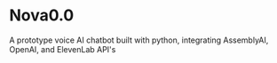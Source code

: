 # Nova0.0
A prototype voice AI chatbot built with python, integrating AssemblyAI, OpenAI, and ElevenLab API's
